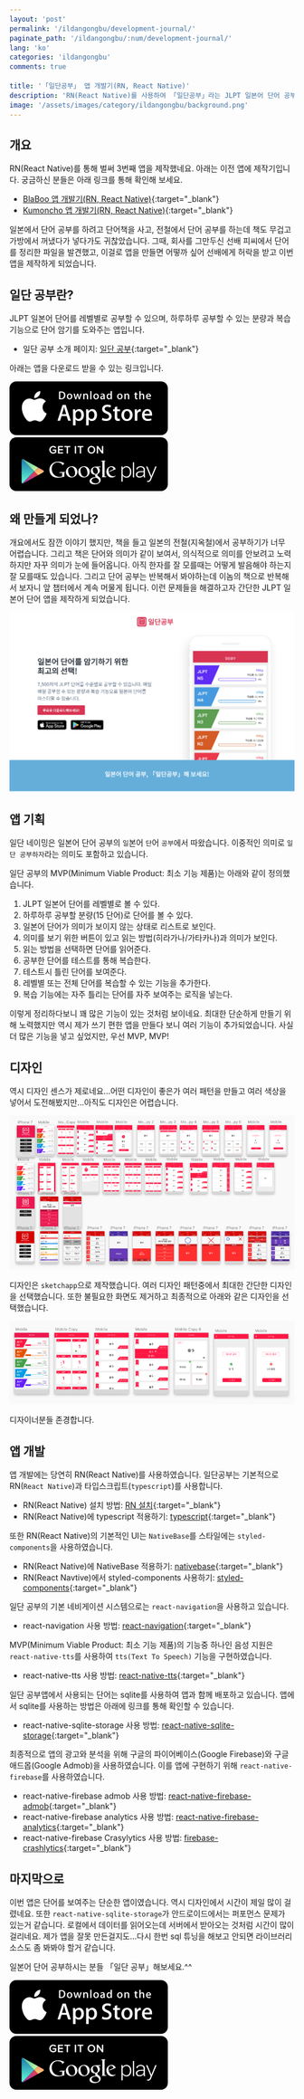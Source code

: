 ```yaml
---
layout: 'post'
permalink: '/ildangongbu/development-journal/'
paginate_path: '/ildangongbu/:num/development-journal/'
lang: 'ko'
categories: 'ildangongbu'
comments: true

title: '「일단공부」 앱 개발기(RN, React Native)'
description: 'RN(React Native)를 사용하여 「일단공부」라는 JLPT 일본어 단어 공부 앱을 제작해 보았습니다. 이 앱을 제작하면서 격은 내용을 정리해보려고 합니다.'
image: '/assets/images/category/ildangongbu/background.png'
---
```


## 개요
RN(React Native)를 통해 벌써 3번째 앱을 제작했네요. 아래는 이전 앱에 제작기입니다. 궁금하신 분들은 아래 링크를 통해 확인해 보세요.

- [BlaBoo 앱 개발기(RN, React Native)]({{site.url}}/blaboo/development-journal/){:target="_blank"}
- [Kumoncho 앱 개발기(RN, React Native)]({{site.url}}/kumoncho/development-journal/){:target="_blank"}

일본에서 단어 공부를 하려고 단어책을 사고, 전철에서 단어 공부를 하는데 책도 무겁고 가방에서 꺼냈다가 넣다가도 귀찮았습니다. 그때, 회사를 그만두신 선배 피씨에서 단어를 정리한 파일을 발견했고, 이걸로 앱을 만들면 어떻까 싶어 선배에게 허락을 받고 이번 앱을 제작하게 되었습니다.


## 일단 공부란?
JLPT 일본어 단어를 레벨별로 공부할 수 있으며, 하루하루 공부할 수 있는 분량과 복습 기능으로 단어 암기를 도와주는 앱입니다.

- 일단 공부 소개 페이지: [일단 공부](https://dev-yakuza.github.io/app/ildangongbu/){:target="_blank"}

아래는 앱을 다운로드 받을 수 있는 링크입니다.

<div class="download_link_container">
    <a class="download_link_ios" href="https://itunes.apple.com/app/id1456091125" target="_blank">
        <img src="/assets/images/apple_download.png" alt="JLPT 일본어 단어 앱, 일단 공부 ios 다운로드"/>
    </a>
    <a class="download_link_android" href="https://play.google.com/store/apps/details?id=io.github.dev.yakuza.ildangongbu" target="_blank">
        <img src="/assets/images/google play_download.png" alt="JLPT 일본어 단어 앱, 일단 공부 안드로이드 다운로드"/>
    </a>
</div>


## 왜 만들게 되었나?
개요에서도 잠깐 이야기 했지만, 책을 들고 일본의 전철(지옥철)에서 공부하기가 너무 어렵습니다. 그리고 책은 단어와 의미가 같이 보여서, 의식적으로 의미를 안보려고 노력하지만 자꾸 의미가 눈에 들어옵니다. 아직 한자를 잘 모를때는 어떻게 발음해야 하는지 잘 모를때도 있습니다. 그리고 단어 공부는 반복해서 봐야하는데 이놈의 책으로 반복해서 보자니 앞 챕터에서 계속 머물게 됩니다. 이런 문제들을 해결하고자 간단한 JLPT 일본어 단어 앱을 제작하게 되었습니다.

![JLPT 일본어 단어 앱, 일단 공부](/assets/images/category/ildangongbu/background.png)


## 앱 기획
일단 네이밍은 일본어 단어 공부의 `일`본어 `단`어 `공부`에서 따왔습니다. 이중적인 의미로 `일단 공부하자`라는 의미도 포함하고 있습니다.

일단 공부의 MVP(Minimum Viable Product: 최소 기능 제품)는 아래와 같이 정의했습니다.

1. JLPT 일본어 단어를 레벨별로 볼 수 있다.
1. 하루하루 공부할 분량(15 단어)로 단어를 볼 수 있다.
1. 일본어 단어가 의미가 보이지 않는 상태로 리스트로 보인다.
1. 의미를 보기 위한 버튼이 있고 읽는 방법(히라가나/가타카나)과 의미가 보인다.
1. 읽는 방법을 선택하면 단어를 읽어준다.
1. 공부한 단어를 테스트를 통해 복습한다.
1. 테스트시 틀린 단어를 보여준다.
1. 레벨별 또는 전체 단어를 복습할 수 있는 기능을 추가한다.
1. 복습 기능에는 자주 틀리는 단어를 자주 보여주는 로직을 넣는다.

이렇게 정리하다보니 꽤 많은 기능이 있는 것처럼 보이네요. 최대한 단순하게 만들기 위해 노력했지만 역시 제가 쓰기 편한 앱을 만들다 보니 여러 기능이 추가되었습니다. 사실 더 많은 기능을 넣고 싶었지만, 우선 MVP, MVP!


## 디자인
역시 디자인 센스가 제로네요...어떤 디자인이 좋은가 여러 패턴을 만들고 여러 색상을 넣어서 도전해봤지만...아직도 디자인은 어렵습니다.

![JLPT 일본어 단어 앱 일단 공부 디자인](/assets/images/category/ildangongbu/development-journal/ildangongbu-design.png)

디자인은 `sketchapp`으로 제작했습니다. 여러 디자인 패턴중에서 최대한 간단한 디자인을 선택했습니다. 또한 불필요한 화면도 제거하고 최종적으로 아래와 같은 디자인을 선택했습니다.

![JLPT 일본어 단어 앱 일단 공부 디자인](/assets/images/category/ildangongbu/development-journal/ildangongbu-final-design.png)

디자이너분들 존경합니다.


## 앱 개발
앱 개발에는 당연히 RN(React Native)를 사용하였습니다. 일단공부는 기본적으로 RN(```React Native```)과 타입스크립트(```typescript```)를 사용합니다.

- RN(React Native) 설치 방법: [RN 설치]({{site.url}}/react-native/installation/){:target="_blank"}
- RN(React Native)에 typescript 적용하기: [typescript]({{site.url}}/react-native/typescript/){:target="_blank"}

또한 RN(React Native)의 기본적인 UI는 ```NativeBase```를 스타일에는 ```styled-components```을 사용하였습니다.

- RN(React Native)에 NativeBase 적용하기: [nativebase]({{site.url}}/react-native/nativebase/){:target="_blank"}
- RN(React Navtive)에서 styled-components 사용하기: [styled-components]({{site.url}}/react-native/styled-components/){:target="_blank"}

일단 공부의 기본 네비게이션 시스템으로는 ```react-navigation```을 사용하고 있습니다.

- react-navigation 사용 방법: [react-navigation]({{site.url}}/react-native/react-navigation/){:target="_blank"}

MVP(Minimum Viable Product: 최소 기능 제품)의 기능중 하나인 음성 지원은 ```react-native-tts```를 사용하여 ```tts(Text To Speech)``` 기능을 구현하였습니다.

- react-native-tts 사용 방법: [react-native-tts]({{site.url}}/react-native/react-native-tts/){:target="_blank"}

일단 공부앱에서 사용되는 단어는 sqlite를 사용하여 앱과 함께 배포하고 있습니다. 앱에서 sqlite를 사용하는 방법은 아래에 링크를 통해 확인할 수 있습니다.

- react-native-sqlite-storage 사용 방법: [react-native-sqlite-storage]({{site.url}}/react-native/react-native-sqlite-storage/){:target="_blank"}

최종적으로 앱의 광고와 분석을 위해 구글의 파이어베이스(Google Firebase)와 구글 애드몹(Google Admob)을 사용하였습니다. 이를 앱에 구현하기 위해 ```react-native-firebase```를 사용하였습니다.

- react-native-firebase admob 사용 방법: [react-native-firebase-admob]({{site.url}}/react-native/react-native-firebase-admob/){:target="_blank"}
- react-native-firebase analytics 사용 방법: [react-native-firebase-analytics]({{site.url}}/react-native/react-native-firebase-analytics/){:target="_blank"}
- react-native-firebase Crasylytics 사용 방법: [firebase-crashlytics]({{site.url}}/react-native/firebase-crashlytics/){:target="_blank"}


## 마지막으로
이번 앱은 단어를 보여주는 단순한 앱이였습니다. 역시 디자인에서 시간이 제일 많이 걸렸네요. 또한 `react-native-sqlite-storage`가 안드로이드에서는 퍼포먼스 문제가 있는거 같습니다. 로컬에서 데이터를 읽어오는데 서버에서 받아오는 것처럼 시간이 많이 걸리네요. 제가 앱을 잘못 만든걸지도...다시 한번 sql 튜닝을 해보고 안되면 라이브러리 소스도 좀 봐봐야 할거 같습니다.

일본어 단어 공부하시는 분들 「일단 공부」해보세요.^^

<div class="download_link_container">
    <a class="download_link_ios" href="https://itunes.apple.com/app/id1456091125" target="_blank">
        <img src="/assets/images/apple_download.png" alt="JLPT 일본어 단어 앱, 일단 공부 ios 다운로드"/>
    </a>
    <a class="download_link_android" href="https://play.google.com/store/apps/details?id=io.github.dev.yakuza.ildangongbu" target="_blank">
        <img src="/assets/images/google play_download.png" alt="JLPT 일본어 단어 앱, 일단 공부 안드로이드 다운로드"/>
    </a>
</div>